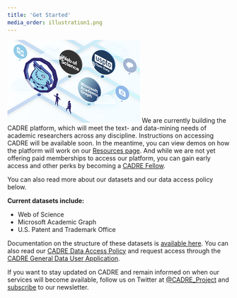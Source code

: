 ```yaml
---
title: 'Get Started'
media_order: illustration1.png
---
```


 ![An illustration of map of different datasets, including Web of Science, USPTO and Microsoft Academic Graph.](illustration1.png?classes=float-right) We are currently building the CADRE platform, which will meet the text- and data-mining needs of academic researchers across any discipline. Instructions on accessing CADRE will be available soon. In the meantime, you can view demos on how the platform will work on our [Resources page](https://cadre.iu.edu/website/grav/resources). And while we are not yet offering paid memberships to access our platform, you can gain early access and other perks by becoming a [CADRE Fellow](https://cadre.iu.edu/website/grav/work-with-us/cadre-fellowship).

You can also read more about our datasets and our data access policy below. 

**Current datasets include:**
* Web of Science
* Microsoft Academic Graph
* U.S. Patent and Trademark Office


Documentation on the structure of these datasets is [available here](https://cadre.iu.edu/website/grav/resources/documentation). You can also read our [CADRE Data Access Policy](https://cadre.iu.edu/website/grav/resources/data-access-policy) and request access through the [CADRE General Data User Application](https://iuni.iu.edu/resources/cadre/general-data-user).

If you want to stay updated on CADRE and remain informed on when our services will become available, follow us on Twitter at [@CADRE_Project](https://twitter.com/CADRE_Project) and [subscribe](https://cadre.iu.edu/website/grav/news-and-events) to our newsletter.